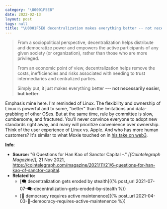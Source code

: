 ```yaml
---
category: "\U0001F5E8️"
date: 2022-02-13
layout: post
tags: null
title: "\U0001F5E8️ decentralization makes everything better -- not necessarily easier"
---
```


> From a sociopolitical perspective, decentralization helps distribute and democratize power and empowers the active participants of any given society (or organization), rather than those who are more privileged.
> 
> From an economic point of view, decentralization helps remove the costs, inefficiencies and risks associated with needing to trust intermediaries and centralized parties.
> 
> Simply put, it just makes everything better --- **not necessarily easier, but better**.

Emphasis mine here. I'm reminded of Linux. The flexibility and ownership of Linux is powerful and to some, "better" than the limitations and data-grabbing of other OSes. But at the same time, rule by committee is slow, cumbersome, and fractured. You'll never convince everyone to adopt new standards right away, and many will prioritize convenience over ownership. Think of the user experience of Linux vs. Apple. And who has more human customers? It's similar to what Moxie touched on in [his take on web3](https://moxie.org/2022/01/07/web3-first-impressions.html).

**Info**:
- **Source:** "6 Questions for Han Kao of Sanctor Capital –." _[[Cointelegraph Magazine]]_, 21 Nov 2021, https://cointelegraph.com/magazine/2021/11/21/6-questions-for-han-kao-of-sanctor-capital.
- **Related to:**
	- [🗨️ decentralization gets eroded by stealth]({% post_url 2021-07-07-🗨️-decentralization-gets-eroded-by-stealth %})
	- [🌰 democracy requires active maintenence]({% post_url 2021-04-03-🌰-democracy-requires-active-maintenence %})